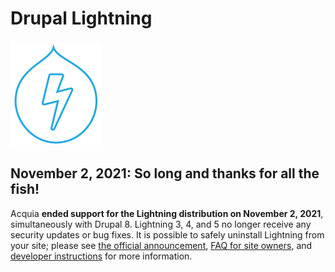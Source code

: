 # Drupal Lightning
![Lightning logo of a bolt of lightning](https://raw.githubusercontent.com/acquia/lightning/5.0.x/lightning-logo.png)

## November 2, 2021: So long and thanks for all the fish!
Acquia **ended support for the Lightning distribution on November 2, 2021**, simultaneously with Drupal 8. Lightning 3, 4, and 5 no longer receive any security updates or bug fixes. It is possible to safely uninstall Lightning from your site; please see [the official announcement](https://www.acquia.com/blog/acquia-lightning-eol-2021-acquia-cms-future), [FAQ for site owners](https://support.acquia.com/hc/en-us/articles/1500006393601-Frequently-Asked-Questions-FAQ-regarding-End-of-Support-for-Acquia-Lightning), and [developer instructions](https://github.com/acquia/lightning/wiki/Uninstalling-Lightning) for more information.
